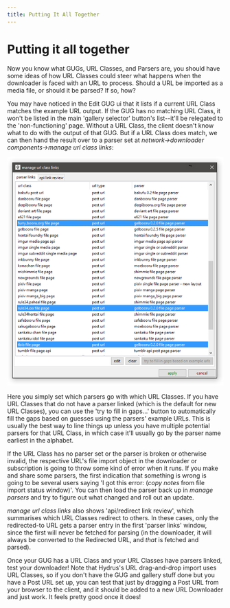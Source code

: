 ```yaml
---
title: Putting It All Together
---
```


# Putting it all together

Now you know what GUGs, URL Classes, and Parsers are, you should have some ideas of how URL Classes could steer what happens when the downloader is faced with an URL to process. Should a URL be imported as a media file, or should it be parsed? If so, how?

You may have noticed in the Edit GUG ui that it lists if a current URL Class matches the example URL output. If the GUG has no matching URL Class, it won't be listed in the main 'gallery selector' button's list--it'll be relegated to the 'non-functioning' page. Without a URL Class, the client doesn't know what to do with the output of that GUG. But if a URL Class does match, we can then hand the result over to a parser set at _network->downloader components->manage url class links_:

![](images/downloader_completion_url_links.png)

Here you simply set which parsers go with which URL Classes. If you have URL Classes that do not have a parser linked (which is the default for new URL Classes), you can use the 'try to fill in gaps...' button to automatically fill the gaps based on guesses using the parsers' example URLs. This is usually the best way to line things up unless you have multiple potential parsers for that URL Class, in which case it'll usually go by the parser name earliest in the alphabet.

If the URL Class has no parser set or the parser is broken or otherwise invalid, the respective URL's file import object in the downloader or subscription is going to throw some kind of error when it runs. If you make and share some parsers, the first indication that something is wrong is going to be several users saying 'I got this error: (_copy notes_ from file import status window)'. You can then load the parser back up in _manage parsers_ and try to figure out what changed and roll out an update.

_manage url class links_ also shows 'api/redirect link review', which summarises which URL Classes redirect to others. In these cases, only the redirected-to URL gets a parser entry in the first 'parser links' window, since the first will never be fetched for parsing (in the downloader, it will always be converted to the Redirected URL, and _that_ is fetched and parsed).

Once your GUG has a URL Class and your URL Classes have parsers linked, test your downloader! Note that Hydrus's URL drag-and-drop import uses URL Classes, so if you don't have the GUG and gallery stuff done but you have a Post URL set up, you can test that just by dragging a Post URL from your browser to the client, and it should be added to a new URL Downloader and just work. It feels pretty good once it does!
